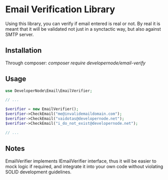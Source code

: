 # Email Verification Library
Using this library, you can verify if email entered is real or not. By real it is meant that it will be validated not just in a synctactic way, but also against SMTP server.

## Installation

Through composer: *composer require developernode/email-verify*

## Usage

```php
use DeveloperNode\Email\EmailVerifier;

// ...

$verifier = new EmailVerifier();
$verifier->CheckEmail("me@invalidemaildomain.com");
$verifier->CheckEmail("vaidotas@developernode.net");
$verifier->CheckEmail("i_do_not_exist@developernode.net");

// ...
```

## Notes
EmailVerifier implements IEmailVerifier interface, thus it will be easier to mock logic if required, and integrate it into your own code without violating SOLID development guidelines.
